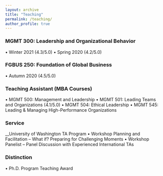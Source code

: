 ```yaml
---
layout: archive
title: "Teaching"
permalink: /teaching/
author_profile: true
---
```


### MGMT 300: Leadership and Organizational Behavior
•	Winter 2021 (4.3/5.0)
•	Spring 2020 (4.2/5.0)

### FGBUS 250: Foundation of Global Business
•	Autumn 2020 (4.5/5.0)

### Teaching Assistant (MBA Courses)
•	MGMT 500: Management and Leadership
•	MGMT 501: Leading Teams and Organizations (4.1/5.0)
•	MGMT 504: Ethical Leadership
•	MGMT 545: Leading & Managing High-Performance Organizations 

### Service
__University of Washington TA Program
•	Workshop Planning and Facilitation – What if? Preparing for Challenging Moments
•	Workshop Panelist – Panel Discussion with Experienced International TAs

### Distinction
•	Ph.D. Program Teaching Award
